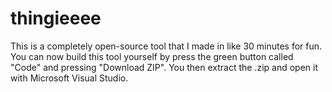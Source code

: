 # thingieeee
This is a completely open-source tool that I made in like 30 minutes for fun.
You can now build this tool yourself by press the green button called "Code" and pressing "Download ZIP".
You then extract the .zip and open it with Microsoft Visual Studio.
